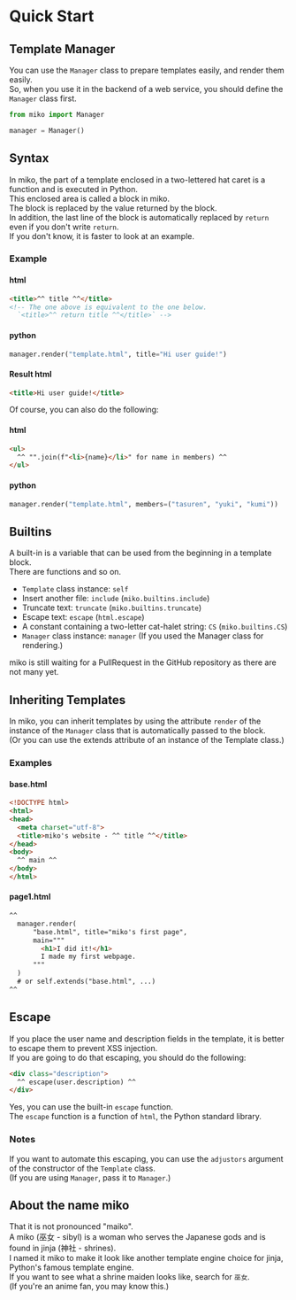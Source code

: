 # Quick Start
## Template Manager
You can use the `Manager` class to prepare templates easily, and render them easily.  
So, when you use it in the backend of a web service, you should define the `Manager` class first.
```python
from miko import Manager

manager = Manager()
```

## Syntax
In miko, the part of a template enclosed in a two-lettered hat caret is a function and is executed in Python.  
This enclosed area is called a block in miko.  
The block is replaced by the value returned by the block.  
In addition, the last line of the block is automatically replaced by `return` even if you don't write `return`.  
If you don't know, it is faster to look at an example.
### Example
#### html
```html
<title>^^ title ^^</title>
<!-- The one above is equivalent to the one below.
  `<title>^^ return title ^^</title>` -->
```
#### python
```python
manager.render("template.html", title="Hi user guide!")
```
#### Result html
```html
<title>Hi user guide!</title>
```

Of course, you can also do the following:
#### html
```html
<ul>
  ^^ "".join(f"<li>{name}</li>" for name in members) ^^
</ul>
```
#### python
```python
manager.render("template.html", members=("tasuren", "yuki", "kumi"))
```

## Builtins
A built-in is a variable that can be used from the beginning in a template block.  
There are functions and so on.
* `Template` class instance: `self`
* Insert another file: `include`
  (`miko.builtins.include`)
* Truncate text: `truncate`
  (`miko.builtins.truncate`)
* Escape text: `escape` (`html.escape`)
* A constant containing a two-letter cat-halet string: `CS`
  (`miko.builtins.CS`)
* `Manager` class instance: `manager` (If you used the Manager class for rendering.)

miko is still waiting for a PullRequest in the GitHub repository as there are not many yet.

## Inheriting Templates
In miko, you can inherit templates by using the attribute `render` of the instance of the `Manager` class that is automatically passed to the block.  
(Or you can use the extends attribute of an instance of the Template class.)
### Examples
#### base.html
```html
<!DOCTYPE html>
<html>
<head>
  <meta charset="utf-8">
  <title>miko's website - ^^ title ^^</title>
</head>
<body>
  ^^ main ^^
</body>
</html>
```
#### page1.html
```html
^^
  manager.render(
      "base.html", title="miko's first page",
      main="""
        <h1>I did it!</h1>
        I made my first webpage.
      """
  )
  # or self.extends("base.html", ...)
^^
```

## Escape
If you place the user name and description fields in the template, it is better to escape them to prevent XSS injection.  
If you are going to do that escaping, you should do the following:
```html
<div class="description">
  ^^ escape(user.description) ^^
</div>
```
Yes, you can use the built-in `escape` function.  
The `escape` function is a function of `html`, the Python standard library.  
### Notes
If you want to automate this escaping, you can use the `adjustors` argument of the constructor of the `Template` class.  
(If you are using `Manager`, pass it to `Manager`.)

## About the name miko
That it is not pronounced "maiko".  
A miko (巫女 - sibyl) is a woman who serves the Japanese gods and is found in jinja (神社 - shrines).  
I named it miko to make it look like another template engine choice for jinja, Python's famous template engine.  
If you want to see what a shrine maiden looks like, search for `巫女`.  
(If you're an anime fan, you may know this.)